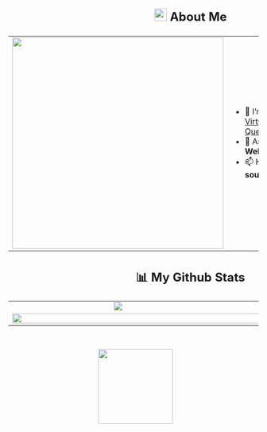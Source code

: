 <table>
<thead>
  <tr>
    <td colspan="2">
      <h2 align="center">
        <img src="https://user-images.githubusercontent.com/65576812/180335476-afb779d0-4032-4e60-9f4d-d1c3e849db2c.png" width="25px"/> 
        <span>About Me</span>
      </h2>
    </td>
  </tr>
</thead>
<tbody width="100%">
  <tr>
    <td valign="top" align="center"><img src="https://cdn.dribbble.com/users/774083/screenshots/4723590/media/6669c96fc6eddd30baeb0a0099576fcc.gif" width="425px"/></td>
    <td valign="center">
      <ul>
        <li>🔭 I’m currently working on <a href="https://github.com/SoumyaRanjanPatnaik/VirtualDesktopQuest/" >Virtual Desktop Backend For Quest </a></li>
        <li>💬 Ask me about <strong>Linux, Rust, Web Development and CXX</strong></li>
        <li>📫 How to reach me <strong>soumyaranjan1812@gmail.com</strong></li>
      </ul>
    </td>
  </tr>
</tbody>
<thead>
  <tr>
    <td colspan="2">   
      <h2 align="center"> 📊 My Github Stats</h2>
    </td>
  </tr>
</thead>
<tbody>
  <tr>
    <td valign="top" align="center">   
      <img src="https://github-readme-stats.vercel.app/api?username=SoumyaRanjanPatnaik&theme=react&show_icons=true&hide_border=true&count_private=true&bg_color=0D1117"/>
    </td>
    <td valign="top" align="center">
      <img src="https://github-readme-stats.vercel.app/api/top-langs/?username=SoumyaRanjanPatnaik&theme=react&show_icons=true&hide_border=true&layout=compact&bg_color=0D1117"/> 
    </td>
  </tr>
  <tr>
    <td colspan="2">
      <img src="https://github-readme-activity-graph.vercel.app/graph?username=SoumyaRanjanPatnaik&bg_color=0d1117&color=00bfc2&line=00696b&point=00ffff&area=true&hide_border=true" width="100%"/> 
    </td>
  </tr>
</tbody>
</table>
<br/>



<p align="center">
&nbsp; <img src="https://github-readme-streak-stats.herokuapp.com/?user=SoumyaRanjanPatnaik&theme=react&hide_border=true" height="150px"/>
</p>
